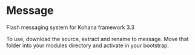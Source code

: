 # Message

Flash messaging system for Kohana framework 3.3

To use, download the source, extract and rename to message. 
Move that folder into your modules directory and activate in your bootstrap.